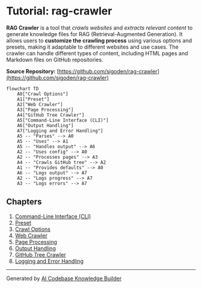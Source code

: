 # Tutorial: rag-crawler

**RAG Crawler** is a tool that *crawls websites* and *extracts relevant content* to generate knowledge files for RAG (Retrieval-Augmented Generation). 
It allows users to **customize the crawling process** using various options and presets, making it adaptable to different websites and use cases.
The crawler can handle different types of content, including HTML pages and Markdown files on GitHub repositories.


**Source Repository:** [https://github.com/sigoden/rag-crawler](https://github.com/sigoden/rag-crawler)

```mermaid
flowchart TD
    A0["Crawl Options"]
    A1["Preset"]
    A2["Web Crawler"]
    A3["Page Processing"]
    A4["GitHub Tree Crawler"]
    A5["Command-Line Interface (CLI)"]
    A6["Output Handling"]
    A7["Logging and Error Handling"]
    A5 -- "Parses" --> A0
    A5 -- "Uses" --> A1
    A5 -- "Handles output" --> A6
    A2 -- "Uses config" --> A0
    A2 -- "Processes pages" --> A3
    A4 -- "Crawls GitHub tree" --> A2
    A1 -- "Provides defaults" --> A0
    A6 -- "Logs output" --> A7
    A2 -- "Logs progress" --> A7
    A3 -- "Logs errors" --> A7
```

## Chapters

1. [Command-Line Interface (CLI)](01_command_line_interface__cli_.md)
2. [Preset](02_preset.md)
3. [Crawl Options](03_crawl_options.md)
4. [Web Crawler](04_web_crawler.md)
5. [Page Processing](05_page_processing.md)
6. [Output Handling](06_output_handling.md)
7. [GitHub Tree Crawler](07_github_tree_crawler.md)
8. [Logging and Error Handling](08_logging_and_error_handling.md)


---

Generated by [AI Codebase Knowledge Builder](https://github.com/The-Pocket/Tutorial-Codebase-Knowledge)